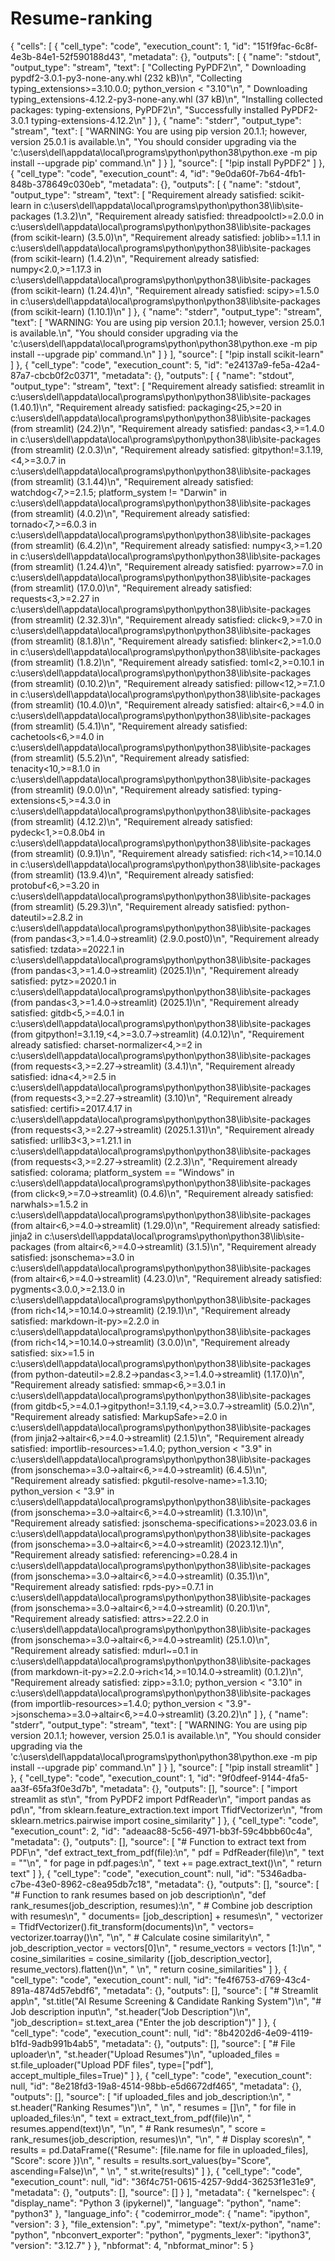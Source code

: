 # Resume-ranking
{
 "cells": [
  {
   "cell_type": "code",
   "execution_count": 1,
   "id": "151f9fac-6c8f-4e3b-84e1-52f590188d43",
   "metadata": {},
   "outputs": [
    {
     "name": "stdout",
     "output_type": "stream",
     "text": [
      "Collecting PyPDF2\n",
      "  Downloading pypdf2-3.0.1-py3-none-any.whl (232 kB)\n",
      "Collecting typing_extensions>=3.10.0.0; python_version < \"3.10\"\n",
      "  Downloading typing_extensions-4.12.2-py3-none-any.whl (37 kB)\n",
      "Installing collected packages: typing-extensions, PyPDF2\n",
      "Successfully installed PyPDF2-3.0.1 typing-extensions-4.12.2\n"
     ]
    },
    {
     "name": "stderr",
     "output_type": "stream",
     "text": [
      "WARNING: You are using pip version 20.1.1; however, version 25.0.1 is available.\n",
      "You should consider upgrading via the 'c:\\users\\dell\\appdata\\local\\programs\\python\\python38\\python.exe -m pip install --upgrade pip' command.\n"
     ]
    }
   ],
   "source": [
    "!pip install PyPDF2"
   ]
  },
  {
   "cell_type": "code",
   "execution_count": 4,
   "id": "9e0da60f-7b64-4fb1-848b-378649c030eb",
   "metadata": {},
   "outputs": [
    {
     "name": "stdout",
     "output_type": "stream",
     "text": [
      "Requirement already satisfied: scikit-learn in c:\\users\\dell\\appdata\\local\\programs\\python\\python38\\lib\\site-packages (1.3.2)\n",
      "Requirement already satisfied: threadpoolctl>=2.0.0 in c:\\users\\dell\\appdata\\local\\programs\\python\\python38\\lib\\site-packages (from scikit-learn) (3.5.0)\n",
      "Requirement already satisfied: joblib>=1.1.1 in c:\\users\\dell\\appdata\\local\\programs\\python\\python38\\lib\\site-packages (from scikit-learn) (1.4.2)\n",
      "Requirement already satisfied: numpy<2.0,>=1.17.3 in c:\\users\\dell\\appdata\\local\\programs\\python\\python38\\lib\\site-packages (from scikit-learn) (1.24.4)\n",
      "Requirement already satisfied: scipy>=1.5.0 in c:\\users\\dell\\appdata\\local\\programs\\python\\python38\\lib\\site-packages (from scikit-learn) (1.10.1)\n"
     ]
    },
    {
     "name": "stderr",
     "output_type": "stream",
     "text": [
      "WARNING: You are using pip version 20.1.1; however, version 25.0.1 is available.\n",
      "You should consider upgrading via the 'c:\\users\\dell\\appdata\\local\\programs\\python\\python38\\python.exe -m pip install --upgrade pip' command.\n"
     ]
    }
   ],
   "source": [
    "!pip install scikit-learn"
   ]
  },
  {
   "cell_type": "code",
   "execution_count": 5,
   "id": "e24137a9-fe5a-42a4-87a7-cbcb0f2c0371",
   "metadata": {},
   "outputs": [
    {
     "name": "stdout",
     "output_type": "stream",
     "text": [
      "Requirement already satisfied: streamlit in c:\\users\\dell\\appdata\\local\\programs\\python\\python38\\lib\\site-packages (1.40.1)\n",
      "Requirement already satisfied: packaging<25,>=20 in c:\\users\\dell\\appdata\\local\\programs\\python\\python38\\lib\\site-packages (from streamlit) (24.2)\n",
      "Requirement already satisfied: pandas<3,>=1.4.0 in c:\\users\\dell\\appdata\\local\\programs\\python\\python38\\lib\\site-packages (from streamlit) (2.0.3)\n",
      "Requirement already satisfied: gitpython!=3.1.19,<4,>=3.0.7 in c:\\users\\dell\\appdata\\local\\programs\\python\\python38\\lib\\site-packages (from streamlit) (3.1.44)\n",
      "Requirement already satisfied: watchdog<7,>=2.1.5; platform_system != \"Darwin\" in c:\\users\\dell\\appdata\\local\\programs\\python\\python38\\lib\\site-packages (from streamlit) (4.0.2)\n",
      "Requirement already satisfied: tornado<7,>=6.0.3 in c:\\users\\dell\\appdata\\local\\programs\\python\\python38\\lib\\site-packages (from streamlit) (6.4.2)\n",
      "Requirement already satisfied: numpy<3,>=1.20 in c:\\users\\dell\\appdata\\local\\programs\\python\\python38\\lib\\site-packages (from streamlit) (1.24.4)\n",
      "Requirement already satisfied: pyarrow>=7.0 in c:\\users\\dell\\appdata\\local\\programs\\python\\python38\\lib\\site-packages (from streamlit) (17.0.0)\n",
      "Requirement already satisfied: requests<3,>=2.27 in c:\\users\\dell\\appdata\\local\\programs\\python\\python38\\lib\\site-packages (from streamlit) (2.32.3)\n",
      "Requirement already satisfied: click<9,>=7.0 in c:\\users\\dell\\appdata\\local\\programs\\python\\python38\\lib\\site-packages (from streamlit) (8.1.8)\n",
      "Requirement already satisfied: blinker<2,>=1.0.0 in c:\\users\\dell\\appdata\\local\\programs\\python\\python38\\lib\\site-packages (from streamlit) (1.8.2)\n",
      "Requirement already satisfied: toml<2,>=0.10.1 in c:\\users\\dell\\appdata\\local\\programs\\python\\python38\\lib\\site-packages (from streamlit) (0.10.2)\n",
      "Requirement already satisfied: pillow<12,>=7.1.0 in c:\\users\\dell\\appdata\\local\\programs\\python\\python38\\lib\\site-packages (from streamlit) (10.4.0)\n",
      "Requirement already satisfied: altair<6,>=4.0 in c:\\users\\dell\\appdata\\local\\programs\\python\\python38\\lib\\site-packages (from streamlit) (5.4.1)\n",
      "Requirement already satisfied: cachetools<6,>=4.0 in c:\\users\\dell\\appdata\\local\\programs\\python\\python38\\lib\\site-packages (from streamlit) (5.5.2)\n",
      "Requirement already satisfied: tenacity<10,>=8.1.0 in c:\\users\\dell\\appdata\\local\\programs\\python\\python38\\lib\\site-packages (from streamlit) (9.0.0)\n",
      "Requirement already satisfied: typing-extensions<5,>=4.3.0 in c:\\users\\dell\\appdata\\local\\programs\\python\\python38\\lib\\site-packages (from streamlit) (4.12.2)\n",
      "Requirement already satisfied: pydeck<1,>=0.8.0b4 in c:\\users\\dell\\appdata\\local\\programs\\python\\python38\\lib\\site-packages (from streamlit) (0.9.1)\n",
      "Requirement already satisfied: rich<14,>=10.14.0 in c:\\users\\dell\\appdata\\local\\programs\\python\\python38\\lib\\site-packages (from streamlit) (13.9.4)\n",
      "Requirement already satisfied: protobuf<6,>=3.20 in c:\\users\\dell\\appdata\\local\\programs\\python\\python38\\lib\\site-packages (from streamlit) (5.29.3)\n",
      "Requirement already satisfied: python-dateutil>=2.8.2 in c:\\users\\dell\\appdata\\local\\programs\\python\\python38\\lib\\site-packages (from pandas<3,>=1.4.0->streamlit) (2.9.0.post0)\n",
      "Requirement already satisfied: tzdata>=2022.1 in c:\\users\\dell\\appdata\\local\\programs\\python\\python38\\lib\\site-packages (from pandas<3,>=1.4.0->streamlit) (2025.1)\n",
      "Requirement already satisfied: pytz>=2020.1 in c:\\users\\dell\\appdata\\local\\programs\\python\\python38\\lib\\site-packages (from pandas<3,>=1.4.0->streamlit) (2025.1)\n",
      "Requirement already satisfied: gitdb<5,>=4.0.1 in c:\\users\\dell\\appdata\\local\\programs\\python\\python38\\lib\\site-packages (from gitpython!=3.1.19,<4,>=3.0.7->streamlit) (4.0.12)\n",
      "Requirement already satisfied: charset-normalizer<4,>=2 in c:\\users\\dell\\appdata\\local\\programs\\python\\python38\\lib\\site-packages (from requests<3,>=2.27->streamlit) (3.4.1)\n",
      "Requirement already satisfied: idna<4,>=2.5 in c:\\users\\dell\\appdata\\local\\programs\\python\\python38\\lib\\site-packages (from requests<3,>=2.27->streamlit) (3.10)\n",
      "Requirement already satisfied: certifi>=2017.4.17 in c:\\users\\dell\\appdata\\local\\programs\\python\\python38\\lib\\site-packages (from requests<3,>=2.27->streamlit) (2025.1.31)\n",
      "Requirement already satisfied: urllib3<3,>=1.21.1 in c:\\users\\dell\\appdata\\local\\programs\\python\\python38\\lib\\site-packages (from requests<3,>=2.27->streamlit) (2.2.3)\n",
      "Requirement already satisfied: colorama; platform_system == \"Windows\" in c:\\users\\dell\\appdata\\local\\programs\\python\\python38\\lib\\site-packages (from click<9,>=7.0->streamlit) (0.4.6)\n",
      "Requirement already satisfied: narwhals>=1.5.2 in c:\\users\\dell\\appdata\\local\\programs\\python\\python38\\lib\\site-packages (from altair<6,>=4.0->streamlit) (1.29.0)\n",
      "Requirement already satisfied: jinja2 in c:\\users\\dell\\appdata\\local\\programs\\python\\python38\\lib\\site-packages (from altair<6,>=4.0->streamlit) (3.1.5)\n",
      "Requirement already satisfied: jsonschema>=3.0 in c:\\users\\dell\\appdata\\local\\programs\\python\\python38\\lib\\site-packages (from altair<6,>=4.0->streamlit) (4.23.0)\n",
      "Requirement already satisfied: pygments<3.0.0,>=2.13.0 in c:\\users\\dell\\appdata\\local\\programs\\python\\python38\\lib\\site-packages (from rich<14,>=10.14.0->streamlit) (2.19.1)\n",
      "Requirement already satisfied: markdown-it-py>=2.2.0 in c:\\users\\dell\\appdata\\local\\programs\\python\\python38\\lib\\site-packages (from rich<14,>=10.14.0->streamlit) (3.0.0)\n",
      "Requirement already satisfied: six>=1.5 in c:\\users\\dell\\appdata\\local\\programs\\python\\python38\\lib\\site-packages (from python-dateutil>=2.8.2->pandas<3,>=1.4.0->streamlit) (1.17.0)\n",
      "Requirement already satisfied: smmap<6,>=3.0.1 in c:\\users\\dell\\appdata\\local\\programs\\python\\python38\\lib\\site-packages (from gitdb<5,>=4.0.1->gitpython!=3.1.19,<4,>=3.0.7->streamlit) (5.0.2)\n",
      "Requirement already satisfied: MarkupSafe>=2.0 in c:\\users\\dell\\appdata\\local\\programs\\python\\python38\\lib\\site-packages (from jinja2->altair<6,>=4.0->streamlit) (2.1.5)\n",
      "Requirement already satisfied: importlib-resources>=1.4.0; python_version < \"3.9\" in c:\\users\\dell\\appdata\\local\\programs\\python\\python38\\lib\\site-packages (from jsonschema>=3.0->altair<6,>=4.0->streamlit) (6.4.5)\n",
      "Requirement already satisfied: pkgutil-resolve-name>=1.3.10; python_version < \"3.9\" in c:\\users\\dell\\appdata\\local\\programs\\python\\python38\\lib\\site-packages (from jsonschema>=3.0->altair<6,>=4.0->streamlit) (1.3.10)\n",
      "Requirement already satisfied: jsonschema-specifications>=2023.03.6 in c:\\users\\dell\\appdata\\local\\programs\\python\\python38\\lib\\site-packages (from jsonschema>=3.0->altair<6,>=4.0->streamlit) (2023.12.1)\n",
      "Requirement already satisfied: referencing>=0.28.4 in c:\\users\\dell\\appdata\\local\\programs\\python\\python38\\lib\\site-packages (from jsonschema>=3.0->altair<6,>=4.0->streamlit) (0.35.1)\n",
      "Requirement already satisfied: rpds-py>=0.7.1 in c:\\users\\dell\\appdata\\local\\programs\\python\\python38\\lib\\site-packages (from jsonschema>=3.0->altair<6,>=4.0->streamlit) (0.20.1)\n",
      "Requirement already satisfied: attrs>=22.2.0 in c:\\users\\dell\\appdata\\local\\programs\\python\\python38\\lib\\site-packages (from jsonschema>=3.0->altair<6,>=4.0->streamlit) (25.1.0)\n",
      "Requirement already satisfied: mdurl~=0.1 in c:\\users\\dell\\appdata\\local\\programs\\python\\python38\\lib\\site-packages (from markdown-it-py>=2.2.0->rich<14,>=10.14.0->streamlit) (0.1.2)\n",
      "Requirement already satisfied: zipp>=3.1.0; python_version < \"3.10\" in c:\\users\\dell\\appdata\\local\\programs\\python\\python38\\lib\\site-packages (from importlib-resources>=1.4.0; python_version < \"3.9\"->jsonschema>=3.0->altair<6,>=4.0->streamlit) (3.20.2)\n"
     ]
    },
    {
     "name": "stderr",
     "output_type": "stream",
     "text": [
      "WARNING: You are using pip version 20.1.1; however, version 25.0.1 is available.\n",
      "You should consider upgrading via the 'c:\\users\\dell\\appdata\\local\\programs\\python\\python38\\python.exe -m pip install --upgrade pip' command.\n"
     ]
    }
   ],
   "source": [
    "!pip install streamlit"
   ]
  },
  {
   "cell_type": "code",
   "execution_count": 1,
   "id": "9f0dfeef-9144-4fa5-aa3f-65fa3f0e3d7b",
   "metadata": {},
   "outputs": [],
   "source": [
    "import streamlit as st\n",
    "from PyPDF2 import PdfReader\n",
    "import pandas as pd\n",
    "from sklearn.feature_extraction.text import TfidfVectorizer\n",
    "from sklearn.metrics.pairwise import cosine_similarity"
   ]
  },
  {
   "cell_type": "code",
   "execution_count": 2,
   "id": "adeaac88-5c56-4971-bb3f-59c4bbb60c4a",
   "metadata": {},
   "outputs": [],
   "source": [
    "# Function to extract text from PDF\n",
    "def extract_text_from_pdf(file):\n",
    "    pdf = PdfReader(file)\n",
    "    text = \"\"\n",
    "    for page in pdf.pages:\n",
    "        text += page.extract_text()\n",
    "    return text"
   ]
  },
  {
   "cell_type": "code",
   "execution_count": null,
   "id": "5346adba-c7be-43e0-8962-c8ea95db7c18",
   "metadata": {},
   "outputs": [],
   "source": [
    "# Function to rank resumes based on job description\n",
    "def rank_resumes(job_description, resumes):\n",
    "    # Combine job description with resumes\n",
    "    documents= [job_description] + resumes\n",
    "    vectorizer = TfidfVectorizer().fit_transform(documents)\n",
    "    vectors= vectorizer.toarray()\n",
    "\n",
    "    # Calculate cosine similarity\n",
    "    job_description_vector = vectors[0]\n",
    "    resume_vectors = vectors [1:]\n",
    "    cosine_similarities = cosine_similarity ([job_description_vector], resume_vectors).flatten()\n",
    "    \n",
    "    return cosine_similarities"
   ]
  },
  {
   "cell_type": "code",
   "execution_count": null,
   "id": "fe4f6753-d769-43c4-891a-4874d57ebdf6",
   "metadata": {},
   "outputs": [],
   "source": [
    "# Streamlit app\n",
    "st.title(\"AI Resume Screening & Candidate Ranking System\")\n",
    "# Job description input\n",
    "st.header(\"Job Description\")\n",
    "job_description= st.text_area (\"Enter the job description\")"
   ]
  },
  {
   "cell_type": "code",
   "execution_count": null,
   "id": "8b4202d6-4e09-4119-b1fd-9adb991b4ab5",
   "metadata": {},
   "outputs": [],
   "source": [
    "# File uploader\n",
    "st.header(\"Upload Resumes\")\n",
    "uploaded_files = st.file_uploader(\"Upload PDF files\", type=[\"pdf\"], accept_multiple_files=True)"
   ]
  },
  {
   "cell_type": "code",
   "execution_count": null,
   "id": "8e218fd3-19a8-4514-98bb-e5d6672df465",
   "metadata": {},
   "outputs": [],
   "source": [
    "if uploaded_files and job_description:\n",
    "    st.header(\"Ranking Resumes\")\n",
    "    \n",
    "    resumes = []\n",
    "    for file in uploaded_files:\n",
    "        text = extract_text_from_pdf(file)\n",
    "        resumes.append(text)\n",
    "\n",
    "    # Rank resumes\n",
    "    score = rank_resumes(job_description, resumes)\n",
    "\n",
    "    # Display scores\n",
    "    results = pd.DataFrame({\"Resume\": [file.name for file in uploaded_files], \"Score\": score })\n",
    "    results = results.sort_values(by=\"Score\", ascending=False)\n",
    "    \n",
    "    st.write(results)"
   ]
  },
  {
   "cell_type": "code",
   "execution_count": null,
   "id": "36f4c751-0615-4257-9dd4-36253f1e31e9",
   "metadata": {},
   "outputs": [],
   "source": []
  }
 ],
 "metadata": {
  "kernelspec": {
   "display_name": "Python 3 (ipykernel)",
   "language": "python",
   "name": "python3"
  },
  "language_info": {
   "codemirror_mode": {
    "name": "ipython",
    "version": 3
   },
   "file_extension": ".py",
   "mimetype": "text/x-python",
   "name": "python",
   "nbconvert_exporter": "python",
   "pygments_lexer": "ipython3",
   "version": "3.12.7"
  }
 },
 "nbformat": 4,
 "nbformat_minor": 5
}
